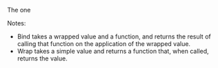The one

Notes: 

- Bind takes a wrapped value and a function, and returns the result of calling that function on the application of the wrapped value.
- Wrap takes a simple value and returns a function that, when called, returns the value.

